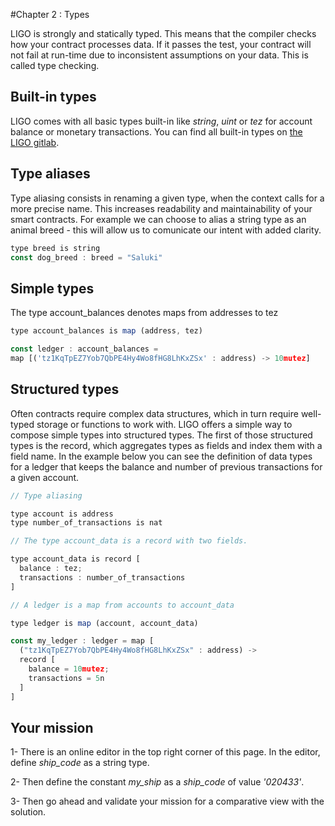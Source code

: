 #Chapter 2 : Types

LIGO is strongly and statically typed. This means that the compiler checks how your contract processes data. If it passes the test, your contract will not fail at run-time due to inconsistent assumptions on your data. This is called type checking.

## Built-in types

LIGO comes with all basic types built-in like <i>string</i>, <i>uint</i> or <i>tez</i> for account balance or monetary transactions. You can find all built-in types on <a href="https://gitlab.com/ligolang/ligo/blob/dev/src/passes/operators/operators.ml#L35" target="_blank">the LIGO gitlab</a>.

## Type aliases

Type aliasing consists in renaming a given type, when the context calls for a more precise name. This increases readability and maintainability of your smart contracts. For example we can choose to alias a string type as an animal breed - this will allow us to comunicate our intent with added clarity.

```js
type breed is string
const dog_breed : breed = "Saluki"
```

## Simple types

The type account_balances denotes maps from addresses to tez

```js
type account_balances is map (address, tez)

const ledger : account_balances =
map [('tz1KqTpEZ7Yob7QbPE4Hy4Wo8fHG8LhKxZSx' : address) -> 10mutez]

```

## Structured types

Often contracts require complex data structures, which in turn require well-typed storage or functions to work with. LIGO offers a simple way to compose simple types into structured types.
The first of those structured types is the record, which aggregates types as fields and index them with a field name. In the example below you can see the definition of data types for a ledger that keeps the balance and number of previous transactions for a given account.

```js
// Type aliasing

type account is address
type number_of_transactions is nat

// The type account_data is a record with two fields.

type account_data is record [
  balance : tez;
  transactions : number_of_transactions
]

// A ledger is a map from accounts to account_data

type ledger is map (account, account_data)

const my_ledger : ledger = map [
  ("tz1KqTpEZ7Yob7QbPE4Hy4Wo8fHG8LhKxZSx" : address) ->
  record [
    balance = 10mutez;
    transactions = 5n
  ]
]
```

## Your mission

1- There is an online editor in the top right corner of this page. In the editor, define <i>ship_code</i> as a string type.

2- Then define the constant <i>my_ship</i> as a <i>ship_code</i> of value <i>'020433'</i>.

3- Then go ahead and validate your mission for a comparative view with the solution.
